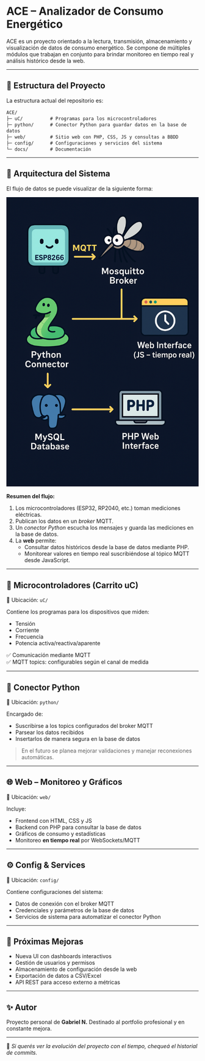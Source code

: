 # ACE – Analizador de Consumo Energético

ACE es un proyecto orientado a la lectura, transmisión, almacenamiento y visualización de datos de consumo energético.
Se compone de múltiples módulos que trabajan en conjunto para brindar monitoreo en tiempo real y análisis histórico desde la web.

---

## 📂 Estructura del Proyecto

La estructura actual del repositorio es:

```
ACE/
├─ uC/          # Programas para los microcontroladores
├─ python/      # Conector Python para guardar datos en la base de datos
├─ web/         # Sitio web con PHP, CSS, JS y consultas a BBDD
├─ config/      # Configuraciones y servicios del sistema
└─ docs/        # Documentación
```

---

## 🧩 Arquitectura del Sistema

El flujo de datos se puede visualizar de la siguiente forma:

<p align="center">
  <img src="docs/diagram-ace.png" width="750" alt="Diagrama ACE – Flujo de datos"/>
</p>

**Resumen del flujo:**

1. Los microcontroladores (ESP32, RP2040, etc.) toman mediciones eléctricas.
2. Publican los datos en un *broker* MQTT.
3. Un *conector Python* escucha los mensajes y guarda las mediciones en la base de datos.
4. La **web** permite:
   - Consultar datos históricos desde la base de datos mediante PHP.
   - Monitorear valores en tiempo real suscribiéndose al tópico MQTT desde JavaScript.

---

## 🔌 Microcontroladores (Carrito uC)

📍 Ubicación: `uC/`

Contiene los programas para los dispositivos que miden:
- Tensión
- Corriente
- Frecuencia
- Potencia activa/reactiva/aparente

✅ Comunicación mediante MQTT  
✅ MQTT topics: configurables según el canal de medida

---

## 🐍 Conector Python

📍 Ubicación: `python/`

Encargado de:
- Suscribirse a los topics configurados del broker MQTT
- Parsear los datos recibidos
- Insertarlos de manera segura en la base de datos

> En el futuro se planea mejorar validaciones y manejar reconexiones automáticas.

---

## 🌐 Web – Monitoreo y Gráficos

📍 Ubicación: `web/`

Incluye:
- Frontend con HTML, CSS y JS
- Backend con PHP para consultar la base de datos
- Gráficos de consumo y estadísticas
- Monitoreo **en tiempo real** por WebSockets/MQTT

---

## ⚙️ Config & Services

📍 Ubicación: `config/`

Contiene configuraciones del sistema:
- Datos de conexión con el broker MQTT
- Credenciales y parámetros de la base de datos
- Servicios de sistema para automatizar el conector Python

---

## 🚀 Próximas Mejoras

- Nueva UI con dashboards interactivos
- Gestión de usuarios y permisos
- Almacenamiento de configuración desde la web
- Exportación de datos a CSV/Excel
- API REST para acceso externo a métricas

---

## ✨ Autor

Proyecto personal de **Gabriel N.**
Destinado al portfolio profesional y en constante mejora.

---

📌 *Si querés ver la evolución del proyecto con el tiempo, chequeá el historial de commits.*  

